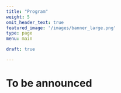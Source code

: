 ```yaml
---
title: "Program"
weight: 5
omit_header_text: true
featured_image: '/images/banner_large.png'
type: page
menu: main

draft: true

---
```


# To be announced
